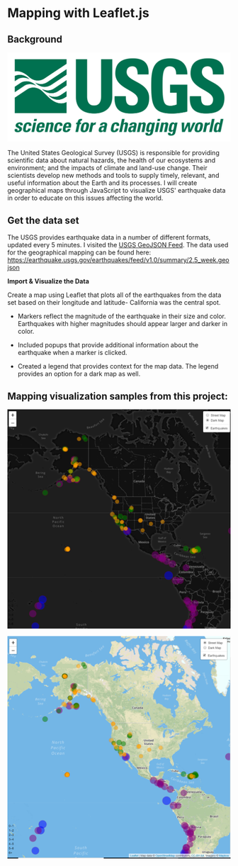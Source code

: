 # Mapping with Leaflet.js

## Background

![1-Logo](Images/1-Logo.png)

The United States Geological Survey (USGS) is responsible for providing scientific data about natural hazards, the health of our ecosystems and environment; and the impacts of climate and land-use change. Their scientists develop new methods and tools to supply timely, relevant, and useful information about the Earth and its processes. I will create geographical maps through JavaScript to visualize USGS' earthquake data in order to educate on this issues affecting the world.


## Get the data set
The USGS provides earthquake data in a number of different formats, updated every 5 minutes. I visited the [USGS GeoJSON Feed](http://earthquake.usgs.gov/earthquakes/feed/v1.0/geojson.php). The data used for the geographical mapping can be found here: https://earthquake.usgs.gov/earthquakes/feed/v1.0/summary/2.5_week.geojson


**Import & Visualize the Data**

   Create a map using Leaflet that plots all of the earthquakes from the data set based on their longitude and latitude- California was the central spot.

   * Markers reflect the magnitude of the earthquake in their size and color. Earthquakes with higher magnitudes should appear larger and darker in color.

   * Included popups that provide additional information about the earthquake when a marker is clicked.

   * Created a legend that provides context for the map data. The legend provides an option for a dark map as well.
   
## Mapping visualization samples from this project:
![Darkmap](Darkmap.png)

![Streetmap](Streetmap.png)
